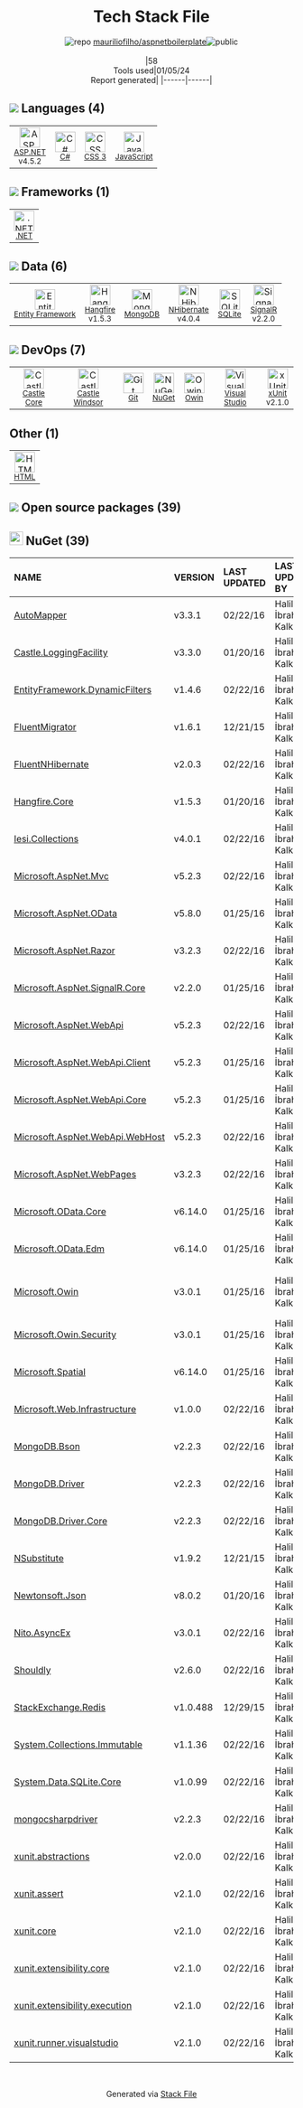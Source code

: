 <!--
&lt;--- Readme.md Snippet without images Start ---&gt;
## Tech Stack
mauriliofilho/aspnetboilerplate is built on the following main stack:

- [.NET](http://www.microsoft.com/net/) – Frameworks (Full Stack)
- [C#](http://csharp.net) – Languages
- [MongoDB](http://www.mongodb.com/) – Databases
- [SQLite](http://www.sqlite.org/) – Databases
- [JavaScript](https://developer.mozilla.org/en-US/docs/Web/JavaScript) – Languages
- [Visual Studio](http://msdn.microsoft.com/en-us/vstudio/aa718325.aspx) – Integrated Development Environment
- [Castle Windsor](http://www.castleproject.org/projects/windsor/) – Container Tools
- [NHibernate](https://nhibernate.info) – Object Relational Mapper (ORM)
- [xUnit](http://xunit.github.io/) – Testing Frameworks
- [Entity Framework](https://docs.microsoft.com/en-us/aspnet/entity-framework) – Object Relational Mapper (ORM)
- [SignalR](https://dotnet.microsoft.com/en-us/apps/aspnet/signalr) – Realtime Backend / API
- [Hangfire](http://hangfire.io/) – Background Processing
- [Owin](http://owin.org/) – Web Server Interface
- [ASP.NET](https://www.asp.net/) – Languages
- [Castle Core](https://github.com/castleproject/Core) – Logging Tools

Full tech stack [here](/techstack.md)

&lt;--- Readme.md Snippet without images End ---&gt;

&lt;--- Readme.md Snippet with images Start ---&gt;
## Tech Stack
mauriliofilho/aspnetboilerplate is built on the following main stack:

- <img width='25' height='25' src='https://img.stackshare.io/service/1014/IoPy1dce_400x400.png' alt='.NET'/> [.NET](http://www.microsoft.com/net/) – Frameworks (Full Stack)
- <img width='25' height='25' src='https://img.stackshare.io/service/1015/1200px-C_Sharp_wordmark.svg.png' alt='C#'/> [C#](http://csharp.net) – Languages
- <img width='25' height='25' src='https://img.stackshare.io/service/1030/leaf-360x360.png' alt='MongoDB'/> [MongoDB](http://www.mongodb.com/) – Databases
- <img width='25' height='25' src='https://img.stackshare.io/service/1071/sqlite.jpg' alt='SQLite'/> [SQLite](http://www.sqlite.org/) – Databases
- <img width='25' height='25' src='https://img.stackshare.io/service/1209/javascript.jpeg' alt='JavaScript'/> [JavaScript](https://developer.mozilla.org/en-US/docs/Web/JavaScript) – Languages
- <img width='25' height='25' src='https://img.stackshare.io/service/1451/SR2hUhQN.png' alt='Visual Studio'/> [Visual Studio](http://msdn.microsoft.com/en-us/vstudio/aa718325.aspx) – Integrated Development Environment
- <img width='25' height='25' src='https://img.stackshare.io/service/2249/default_12b2b039b83152e7b9f24c0f61bfa26142f35614.png' alt='Castle Windsor'/> [Castle Windsor](http://www.castleproject.org/projects/windsor/) – Container Tools
- <img width='25' height='25' src='https://img.stackshare.io/service/2250/LogoNH_med_400x400.JPG' alt='NHibernate'/> [NHibernate](https://nhibernate.info) – Object Relational Mapper (ORM)
- <img width='25' height='25' src='https://img.stackshare.io/service/3077/ca5a327feb49ddfe1f4b11548907e5a1_400x400.png' alt='xUnit'/> [xUnit](http://xunit.github.io/) – Testing Frameworks
- <img width='25' height='25' src='https://img.stackshare.io/service/3251/no-img-open-source.png' alt='Entity Framework'/> [Entity Framework](https://docs.microsoft.com/en-us/aspnet/entity-framework) – Object Relational Mapper (ORM)
- <img width='25' height='25' src='https://img.stackshare.io/service/4013/SignalR-logo.png' alt='SignalR'/> [SignalR](https://dotnet.microsoft.com/en-us/apps/aspnet/signalr) – Realtime Backend / API
- <img width='25' height='25' src='https://img.stackshare.io/service/4676/7880472.png' alt='Hangfire'/> [Hangfire](http://hangfire.io/) – Background Processing
- <img width='25' height='25' src='https://img.stackshare.io/service/4967/New_Project__95_.png' alt='Owin'/> [Owin](http://owin.org/) – Web Server Interface
- <img width='25' height='25' src='https://img.stackshare.io/service/6755/2c45151a4a11d3a3c8e71bb34dd069d6_400x400.png' alt='ASP.NET'/> [ASP.NET](https://www.asp.net/) – Languages
- <img width='25' height='25' src='https://img.stackshare.io/service/20916/default_6d17162c9963bc83521ee29cf394f349c95173f3.png' alt='Castle Core'/> [Castle Core](https://github.com/castleproject/Core) – Logging Tools

Full tech stack [here](/techstack.md)

&lt;--- Readme.md Snippet with images End ---&gt;
-->
<div align="center">

# Tech Stack File
![](https://img.stackshare.io/repo.svg "repo") [mauriliofilho/aspnetboilerplate](https://github.com/mauriliofilho/aspnetboilerplate)![](https://img.stackshare.io/public_badge.svg "public")
<br/><br/>
|58<br/>Tools used|01/05/24 <br/>Report generated|
|------|------|
</div>

## <img src='https://img.stackshare.io/languages.svg'/> Languages (4)
<table><tr>
  <td align='center'>
  <img width='36' height='36' src='https://img.stackshare.io/service/6755/2c45151a4a11d3a3c8e71bb34dd069d6_400x400.png' alt='ASP.NET'>
  <br>
  <sub><a href="https://www.asp.net/">ASP.NET</a></sub>
  <br>
  <sub>v4.5.2</sub>
</td>

<td align='center'>
  <img width='36' height='36' src='https://img.stackshare.io/service/1015/1200px-C_Sharp_wordmark.svg.png' alt='C#'>
  <br>
  <sub><a href="http://csharp.net">C#</a></sub>
  <br>
  <sub></sub>
</td>

<td align='center'>
  <img width='36' height='36' src='https://img.stackshare.io/service/6727/css.png' alt='CSS 3'>
  <br>
  <sub><a href="https://developer.mozilla.org/en-US/docs/Web/CSS/CSS3">CSS 3</a></sub>
  <br>
  <sub></sub>
</td>

<td align='center'>
  <img width='36' height='36' src='https://img.stackshare.io/service/1209/javascript.jpeg' alt='JavaScript'>
  <br>
  <sub><a href="https://developer.mozilla.org/en-US/docs/Web/JavaScript">JavaScript</a></sub>
  <br>
  <sub></sub>
</td>

</tr>
</table>

## <img src='https://img.stackshare.io/frameworks.svg'/> Frameworks (1)
<table><tr>
  <td align='center'>
  <img width='36' height='36' src='https://img.stackshare.io/service/1014/IoPy1dce_400x400.png' alt='.NET'>
  <br>
  <sub><a href="http://www.microsoft.com/net/">.NET</a></sub>
  <br>
  <sub></sub>
</td>

</tr>
</table>

## <img src='https://img.stackshare.io/databases.svg'/> Data (6)
<table><tr>
  <td align='center'>
  <img width='36' height='36' src='https://img.stackshare.io/service/3251/no-img-open-source.png' alt='Entity Framework'>
  <br>
  <sub><a href="https://docs.microsoft.com/en-us/aspnet/entity-framework">Entity Framework</a></sub>
  <br>
  <sub></sub>
</td>

<td align='center'>
  <img width='36' height='36' src='https://img.stackshare.io/service/4676/7880472.png' alt='Hangfire'>
  <br>
  <sub><a href="http://hangfire.io/">Hangfire</a></sub>
  <br>
  <sub>v1.5.3</sub>
</td>

<td align='center'>
  <img width='36' height='36' src='https://img.stackshare.io/service/1030/leaf-360x360.png' alt='MongoDB'>
  <br>
  <sub><a href="http://www.mongodb.com/">MongoDB</a></sub>
  <br>
  <sub></sub>
</td>

<td align='center'>
  <img width='36' height='36' src='https://img.stackshare.io/service/2250/LogoNH_med_400x400.JPG' alt='NHibernate'>
  <br>
  <sub><a href="https://nhibernate.info">NHibernate</a></sub>
  <br>
  <sub>v4.0.4</sub>
</td>

<td align='center'>
  <img width='36' height='36' src='https://img.stackshare.io/service/1071/sqlite.jpg' alt='SQLite'>
  <br>
  <sub><a href="http://www.sqlite.org/">SQLite</a></sub>
  <br>
  <sub></sub>
</td>

<td align='center'>
  <img width='36' height='36' src='https://img.stackshare.io/service/4013/SignalR-logo.png' alt='SignalR'>
  <br>
  <sub><a href="https://dotnet.microsoft.com/en-us/apps/aspnet/signalr">SignalR</a></sub>
  <br>
  <sub>v2.2.0</sub>
</td>

</tr>
</table>

## <img src='https://img.stackshare.io/devops.svg'/> DevOps (7)
<table><tr>
  <td align='center'>
  <img width='36' height='36' src='https://img.stackshare.io/service/20916/default_6d17162c9963bc83521ee29cf394f349c95173f3.png' alt='Castle Core'>
  <br>
  <sub><a href="https://github.com/castleproject/Core">Castle Core</a></sub>
  <br>
  <sub></sub>
</td>

<td align='center'>
  <img width='36' height='36' src='https://img.stackshare.io/service/2249/default_12b2b039b83152e7b9f24c0f61bfa26142f35614.png' alt='Castle Windsor'>
  <br>
  <sub><a href="http://www.castleproject.org/projects/windsor/">Castle Windsor</a></sub>
  <br>
  <sub></sub>
</td>

<td align='center'>
  <img width='36' height='36' src='https://img.stackshare.io/service/1046/git.png' alt='Git'>
  <br>
  <sub><a href="http://git-scm.com/">Git</a></sub>
  <br>
  <sub></sub>
</td>

<td align='center'>
  <img width='36' height='36' src='https://img.stackshare.io/service/2637/6I3oEOP4_400x400.jpg' alt='NuGet'>
  <br>
  <sub><a href="https://www.nuget.org/">NuGet</a></sub>
  <br>
  <sub></sub>
</td>

<td align='center'>
  <img width='36' height='36' src='https://img.stackshare.io/service/4967/New_Project__95_.png' alt='Owin'>
  <br>
  <sub><a href="http://owin.org/">Owin</a></sub>
  <br>
  <sub></sub>
</td>

<td align='center'>
  <img width='36' height='36' src='https://img.stackshare.io/service/1451/SR2hUhQN.png' alt='Visual Studio'>
  <br>
  <sub><a href="http://msdn.microsoft.com/en-us/vstudio/aa718325.aspx">Visual Studio</a></sub>
  <br>
  <sub></sub>
</td>

<td align='center'>
  <img width='36' height='36' src='https://img.stackshare.io/service/3077/ca5a327feb49ddfe1f4b11548907e5a1_400x400.png' alt='xUnit'>
  <br>
  <sub><a href="http://xunit.github.io/">xUnit</a></sub>
  <br>
  <sub>v2.1.0</sub>
</td>

</tr>
</table>

## Other (1)
<table><tr>
  <td align='center'>
  <img width='36' height='36' src='https://img.stackshare.io/service/2270/no-img-open-source.png' alt='HTML'>
  <br>
  <sub><a href="http://">HTML</a></sub>
  <br>
  <sub></sub>
</td>

</tr>
</table>


## <img src='https://img.stackshare.io/group.svg' /> Open source packages (39)</h2>

## <img width='24' height='24' src='https://img.stackshare.io/service/2637/6I3oEOP4_400x400.jpg'/> NuGet (39)

|NAME|VERSION|LAST UPDATED|LAST UPDATED BY|LICENSE|VULNERABILITIES|
|:------|:------|:------|:------|:------|:------|
|[AutoMapper](https://www.nuget.org/AutoMapper)|v3.3.1|02/22/16|Halil İbrahim Kalkan |MIT|N/A|
|[Castle.LoggingFacility](https://www.nuget.org/Castle.LoggingFacility)|v3.3.0|01/20/16|Halil İbrahim Kalkan |N/A|N/A|
|[EntityFramework.DynamicFilters](https://www.nuget.org/EntityFramework.DynamicFilters)|v1.4.6|02/22/16|Halil İbrahim Kalkan |MIT|N/A|
|[FluentMigrator](https://www.nuget.org/FluentMigrator)|v1.6.1|12/21/15|Halil İbrahim Kalkan |Apache-2.0|N/A|
|[FluentNHibernate](https://www.nuget.org/FluentNHibernate)|v2.0.3|02/22/16|Halil İbrahim Kalkan |Other|N/A|
|[Hangfire.Core](https://www.nuget.org/Hangfire.Core)|v1.5.3|01/20/16|Halil İbrahim Kalkan |Other|N/A|
|[Iesi.Collections](https://www.nuget.org/Iesi.Collections)|v4.0.1|02/22/16|Halil İbrahim Kalkan |Other|N/A|
|[Microsoft.AspNet.Mvc](https://www.nuget.org/Microsoft.AspNet.Mvc)|v5.2.3|02/22/16|Halil İbrahim Kalkan |Apache-2.0|N/A|
|[Microsoft.AspNet.OData](https://www.nuget.org/Microsoft.AspNet.OData)|v5.8.0|01/25/16|Halil İbrahim Kalkan |N/A|N/A|
|[Microsoft.AspNet.Razor](https://www.nuget.org/Microsoft.AspNet.Razor)|v3.2.3|02/22/16|Halil İbrahim Kalkan |Apache-2.0|N/A|
|[Microsoft.AspNet.SignalR.Core](https://www.nuget.org/Microsoft.AspNet.SignalR.Core)|v2.2.0|01/25/16|Halil İbrahim Kalkan |N/A|N/A|
|[Microsoft.AspNet.WebApi](https://www.nuget.org/Microsoft.AspNet.WebApi)|v5.2.3|02/22/16|Halil İbrahim Kalkan |Apache-2.0|N/A|
|[Microsoft.AspNet.WebApi.Client](https://www.nuget.org/Microsoft.AspNet.WebApi.Client)|v5.2.3|01/25/16|Halil İbrahim Kalkan |Apache-2.0|N/A|
|[Microsoft.AspNet.WebApi.Core](https://www.nuget.org/Microsoft.AspNet.WebApi.Core)|v5.2.3|01/25/16|Halil İbrahim Kalkan |Apache-2.0|N/A|
|[Microsoft.AspNet.WebApi.WebHost](https://www.nuget.org/Microsoft.AspNet.WebApi.WebHost)|v5.2.3|02/22/16|Halil İbrahim Kalkan |Apache-2.0|N/A|
|[Microsoft.AspNet.WebPages](https://www.nuget.org/Microsoft.AspNet.WebPages)|v3.2.3|02/22/16|Halil İbrahim Kalkan |Apache-2.0|N/A|
|[Microsoft.OData.Core](https://www.nuget.org/Microsoft.OData.Core)|v6.14.0|01/25/16|Halil İbrahim Kalkan |N/A|N/A|
|[Microsoft.OData.Edm](https://www.nuget.org/Microsoft.OData.Edm)|v6.14.0|01/25/16|Halil İbrahim Kalkan |N/A|N/A|
|[Microsoft.Owin](https://www.nuget.org/Microsoft.Owin)|v3.0.1|01/25/16|Halil İbrahim Kalkan |Apache-2.0|[CVE-2022-29117](https://github.com/advisories/GHSA-3rq8-h3gj-r5c6) (High)<br/>[CVE-2020-1045](https://github.com/advisories/GHSA-hxrm-9w7p-39cc) (High)|
|[Microsoft.Owin.Security](https://www.nuget.org/Microsoft.Owin.Security)|v3.0.1|01/25/16|Halil İbrahim Kalkan |Apache-2.0|N/A|
|[Microsoft.Spatial](https://www.nuget.org/Microsoft.Spatial)|v6.14.0|01/25/16|Halil İbrahim Kalkan |N/A|N/A|
|[Microsoft.Web.Infrastructure](https://www.nuget.org/Microsoft.Web.Infrastructure)|v1.0.0|02/22/16|Halil İbrahim Kalkan |N/A|N/A|
|[MongoDB.Bson](https://www.nuget.org/MongoDB.Bson)|v2.2.3|02/22/16|Halil İbrahim Kalkan |N/A|N/A|
|[MongoDB.Driver](https://www.nuget.org/MongoDB.Driver)|v2.2.3|02/22/16|Halil İbrahim Kalkan |N/A|[CVE-2022-48282](https://github.com/advisories/GHSA-7j9m-j397-g4wx) (High)|
|[MongoDB.Driver.Core](https://www.nuget.org/MongoDB.Driver.Core)|v2.2.3|02/22/16|Halil İbrahim Kalkan |N/A|N/A|
|[NSubstitute](https://www.nuget.org/NSubstitute)|v1.9.2|12/21/15|Halil İbrahim Kalkan |BSD-3-Clause|N/A|
|[Newtonsoft.Json](https://www.nuget.org/Newtonsoft.Json)|v8.0.2|01/20/16|Halil İbrahim Kalkan |MIT|[](https://github.com/advisories/GHSA-8rfx-6mr3-5jh3) (High)<br/>[CVE-2024-21907](https://github.com/advisories/GHSA-5crp-9r3c-p9vr) (High)|
|[Nito.AsyncEx](https://www.nuget.org/Nito.AsyncEx)|v3.0.1|02/22/16|Halil İbrahim Kalkan |MIT|N/A|
|[Shouldly](https://www.nuget.org/Shouldly)|v2.6.0|02/22/16|Halil İbrahim Kalkan |N/A|N/A|
|[StackExchange.Redis](https://www.nuget.org/StackExchange.Redis)|v1.0.488|12/29/15|Halil İbrahim Kalkan |Other|N/A|
|[System.Collections.Immutable](https://www.nuget.org/System.Collections.Immutable)|v1.1.36|02/22/16|Halil İbrahim Kalkan |MIT|N/A|
|[System.Data.SQLite.Core](https://www.nuget.org/System.Data.SQLite.Core)|v1.0.99|02/22/16|Halil İbrahim Kalkan |N/A|N/A|
|[mongocsharpdriver](https://www.nuget.org/mongocsharpdriver)|v2.2.3|02/22/16|Halil İbrahim Kalkan |Apache-2.0|N/A|
|[xunit.abstractions](https://www.nuget.org/xunit.abstractions)|v2.0.0|02/22/16|Halil İbrahim Kalkan |Other|N/A|
|[xunit.assert](https://www.nuget.org/xunit.assert)|v2.1.0|02/22/16|Halil İbrahim Kalkan |Other|N/A|
|[xunit.core](https://www.nuget.org/xunit.core)|v2.1.0|02/22/16|Halil İbrahim Kalkan |Other|N/A|
|[xunit.extensibility.core](https://www.nuget.org/xunit.extensibility.core)|v2.1.0|02/22/16|Halil İbrahim Kalkan |Other|N/A|
|[xunit.extensibility.execution](https://www.nuget.org/xunit.extensibility.execution)|v2.1.0|02/22/16|Halil İbrahim Kalkan |Other|N/A|
|[xunit.runner.visualstudio](https://www.nuget.org/xunit.runner.visualstudio)|v2.1.0|02/22/16|Halil İbrahim Kalkan |Other|N/A|

<br/>
<div align='center'>

Generated via [Stack File](https://github.com/marketplace/stack-file)
